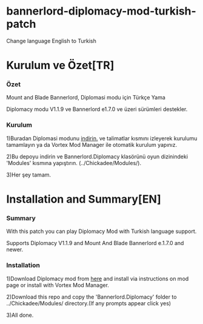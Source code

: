 # bannerlord-diplomacy-mod-turkish-patch
Change language English to Turkish

# Kurulum ve Özet[TR]
### Özet
Mount and Blade Bannerlord, Diplomasi modu için Türkçe Yama

Diplomacy modu V1.1.9 ve Bannerlord e1.7.0 ve üzeri sürümleri destekler.
### Kurulum
1)Buradan Diplomasi modunu [indirin.](https://www.nexusmods.com/mountandblade2bannerlord/mods/832) ve talimatlar kısmını izleyerek kurulumu tamamlayın ya da Vortex Mod Manager ile otomatik kurulum yapınız.

2)Bu depoyu indirin ve Bannerlord.Diplomacy klasörünü oyun dizinindeki 'Modules' kısmına yapıştırın. (../Chickadee/Modules/).

3)Her şey tamam.

# Installation and Summary[EN]
### Summary

With this patch you can play Diplomacy Mod with Turkish language support. 

Supports Diplomacy V1.1.9 and Mount And Blade Bannerlord e.1.7.0 and newer.

### Installation
1)Download Diplomacy mod from [here](https://www.nexusmods.com/mountandblade2bannerlord/mods/832) and install via instructions on mod page or install with Vortex Mod Manager.

2)Download this repo and copy the 'Bannerlord.Diplomacy' folder to  ../Chickadee/Modules/ directory.(If any prompts appear click yes)

3)All done.
